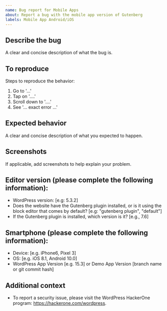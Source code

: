 ```yaml
---
name: Bug report for Mobile Apps
about: Report a bug with the mobile app version of Gutenberg
labels: Mobile App Android/iOS
---
```


## Describe the bug
A clear and concise description of what the bug is.

## To reproduce
Steps to reproduce the behavior:
1. Go to '...'
2. Tap on '....'
3. Scroll down to '....'
4. See '... exact error ...'

## Expected behavior
A clear and concise description of what you expected to happen.

## Screenshots
If applicable, add screenshots to help explain your problem.

## Editor version (please complete the following information):
- WordPress version: [e.g: 5.3.2]
- Does the website have the Gutenberg plugin installed, or is it using the block editor that comes by default? [e.g: "gutenberg plugin", "default"]
- If the Gutenberg plugin is installed, which version is it? [e.g., 7.6]

## Smartphone (please complete the following information):
 - Device: [e.g. iPhone6, Pixel 3]
 - OS: [e.g. iOS 8.1, Android 10.0]
 - WordPress App Version [e.g. 15.3] or Demo App Version [branch name or git commit hash]

## Additional context
- To report a security issue, please visit the WordPress HackerOne program: https://hackerone.com/wordpress.
